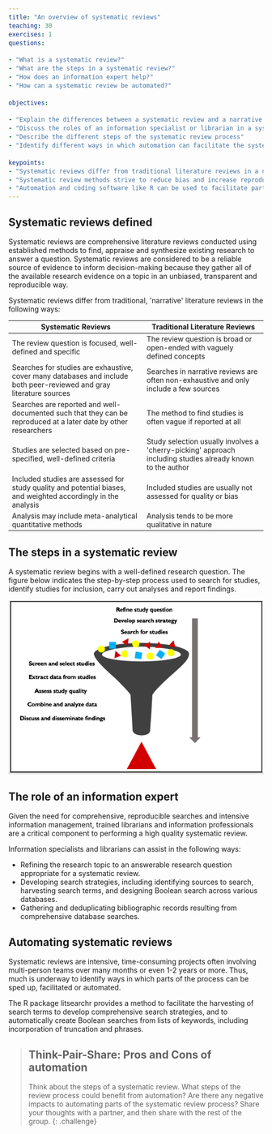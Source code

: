 ```yaml
---
title: "An overview of systematic reviews"
teaching: 30
exercises: 1
questions:

- "What is a systematic review?"
- "What are the steps in a systematic review?"
- "How does an information expert help?"
- "How can a systematic review be automated?"

objectives:

- "Explain the differences between a systematic review and a narrative review"
- "Discuss the roles of an information specialist or librarian in a systematic review"
- "Describe the different steps of the systematic review process"
- "Identify different ways in which automation can facilitate the systematic review process"

keypoints:
- "Systematic reviews differ from traditional literature reviews in a number of significant ways"
- "Systematic review methods strive to reduce bias and increase reproducibility and transparency"
- "Automation and coding software like R can be used to facilitate parts of the systematic review process"
---
```


## Systematic reviews defined

Systematic reviews are comprehensive literature reviews conducted using established methods to find, appraise and synthesize existing research to answer a question. Systematic reviews are considered to be a reliable source of evidence to inform decision-making because they gather all of the available research evidence on a topic in an unbiased, transparent and reproducible way. 

Systematic reviews differ from traditional, 'narrative' literature reviews in the following ways:

| Systematic Reviews | Traditional Literature Reviews |
| ------------------ | ------------------------------ |
| The review question is focused, well-defined and specific | The review question is broad or open-ended with vaguely defined concepts |
| Searches for studies are exhaustive, cover many databases and include both peer-reviewed and gray literature sources | Searches in narrative reviews are often non-exhaustive and only include a few sources |
| Searches are reported and well-documented such that they can be reproduced at a later date by other researchers | The method to find studies is often vague if reported at all |
| Studies are selected based on pre-specified, well-defined criteria | Study selection usually involves  a 'cherry-picking' approach including studies already known to the author |
| Included studies are assessed for study quality and potential biases, and weighted accordingly in the analysis | Included studies are usually not assessed for quality or bias |
| Analysis may include meta-analytical quantitative methods | Analysis tends to be more qualitative in nature |


## The steps in a systematic review

A systematic review begins with a well-defined research question. The figure below indicates the step-by-step process used to search for studies, identify studies for inclusion, carry out analyses and report findings. 

![](../fig/SR-process.png)

## The role of an  information expert 

Given the need for comprehensive, reproducible searches and intensive information management, trained librarians and information professionals are a critical component to performing a high quality systematic review. 

Information specialists and librarians can assist in the following ways:

- Refining the research topic to an answerable research question appropriate for a systematic review.
- Developing search strategies, including identifying sources to search, harvesting search terms, and designing Boolean search across various databases.
- Gathering and deduplicating bibliographic records resulting from comprehensive database searches.

## Automating systematic reviews

Systematic reviews are intensive, time-consuming projects often involving multi-person teams over many months or even 1-2 years or more. Thus, much is underway to identify ways in which parts of the process can be sped up, facilitated or automated. 

The R package litsearchr provides a method to facilitate the harvesting of search terms to develop comprehensive search strategies, and to automatically create Boolean searches from lists of keywords, including incorporation of truncation and phrases.

>## Think-Pair-Share: Pros and Cons of automation
>
>Think about the steps of a systematic review. What steps of the review process could benefit from automation? Are there any  negative impacts to automating parts of the systematic review process? Share your thoughts with a partner, and then share with the rest of the group.
{: .challenge}

